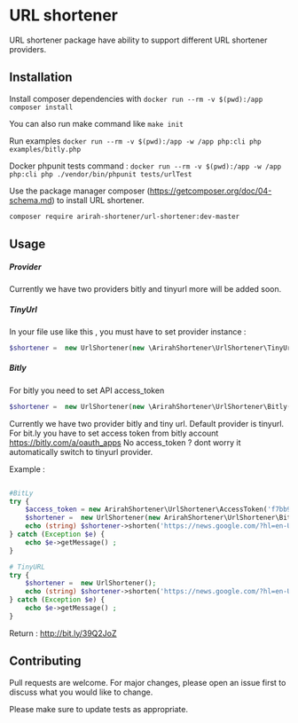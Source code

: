 # URL shortener

URL shortener package have ability to support  different URL shortener providers.

## Installation


Install composer dependencies with `docker run --rm -v $(pwd):/app composer install`

You can also run make command like `make init`

Run examples `docker run --rm -v $(pwd):/app -w /app php:cli php examples/bitly.php`

Docker phpunit tests command : `docker run --rm -v $(pwd):/app -w /app php:cli php ./vendor/bin/phpunit tests/urlTest`


Use the package manager composer (https://getcomposer.org/doc/04-schema.md) to install URL shortener.

```bash
composer require arirah-shortener/url-shortener:dev-master
```



## Usage

##### Provider 
Currently we have two providers bitly and tinyurl more will be added soon.

##### TinyUrl
In your file use like this , you must have to set provider instance :
``` php
$shortener =  new UrlShortener(new \ArirahShortener\UrlShortener\TinyUrl());
```

##### Bitly
For bitly you need to set API access_token
``` php
$shortener =  new UrlShortener(new \ArirahShortener\UrlShortener\Bitly('f7bb93c3ae74d10db0de48e9e038f13000e07d05'));
```

Currently we have two provider bitly and tiny url. Default provider is tinyurl.
For bit.ly you have to set access token from bitly account https://bitly.com/a/oauth_apps
No access_token ? dont worry it automatically switch to tinyurl provider.


Example : 
```php 

#BitLy
try {
    $access_token = new ArirahShortener\UrlShortener\AccessToken('f7bb93c3ae74d10db0de48e9e038f13000e07d05');
    $shortener =  new UrlShortener(new ArirahShortener\UrlShortener\Bitly($access_token));
    echo (string) $shortener->shorten('https://news.google.com/?hl=en-US&gl=US&ceid=US:en');
} catch (Exception $e) {
    echo $e->getMessage() ;
}

# TinyURL
try {
    $shortener =  new UrlShortener();
    echo (string) $shortener->shorten('https://news.google.com/?hl=en-US&gl=US&ceid=US:en');
} catch (Exception $e) {
    echo $e->getMessage() ;
}

```


Return : 
http://bit.ly/39Q2JoZ
 


## Contributing
Pull requests are welcome. For major changes, please open an issue first to discuss what you would like to change.

Please make sure to update tests as appropriate.